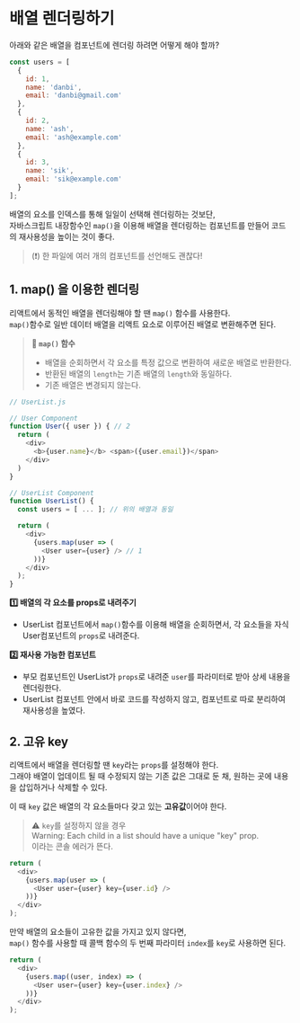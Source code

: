 # 배열 렌더링하기 


아래와 같은 배열을 컴포넌트에 렌더링 하려면 어떻게 해야 할까? 

```js
const users = [
  {
    id: 1,
    name: 'danbi',
    email: 'danbi@gmail.com'
  },
  {
    id: 2,
    name: 'ash',
    email: 'ash@example.com'
  },
  {
    id: 3,
    name: 'sik',
    email: 'sik@example.com'
  }
];
```

배열의 요소를 인덱스를 통해 일일이 선택해 렌더링하는 것보단,     
자바스크립트 내장함수인 `map()`을 이용해 배열을 렌더링하는 컴포넌트를 만들어 코드의 재사용성을 높이는 것이 좋다. 

> (❗) 한 파일에 여러 개의 컴포넌트를 선언해도 괜찮다! 



## 1. map() 을 이용한 렌더링 

리액트에서 동적인 배열을 렌더링해야 할 땐 `map()` 함수를 사용한다.     
`map()`함수로 일반 데이터 배열을 리액트 요소로 이루어진 배열로 변환해주면 된다.

> **📌 `map()` 함수**    
> - 배열을 순회하면서 각 요소를 특정 값으로 변환하여 새로운 배열로 반환한다. 
> - 반환된 배열의 `length`는 기존 배열의 `length`와 동일하다.
> - 기존 배열은 변경되지 않는다. 

```js
// UserList.js

// User Component
function User({ user }) { // 2
  return (
    <div>
      <b>{user.name}</b> <span>({user.email})</span>
    </div>
  )
} 

// UserList Component
function UserList() {
  const users = [ ... ]; // 위의 배열과 동일

  return (
    <div>
      {users.map(user => (
        <User user={user} /> // 1 
      ))}
    </div>
  );
}
```

**1️⃣ 배열의 각 요소를 props로 내려주기** 
- UserList 컴포넌트에서 `map()`함수를 이용해 배열을 순회하면서, 각 요소들을 자식 User컴포넌트의 `props`로 내려준다. 
  
**2️⃣ 재사용 가능한 컴포넌트**
- 부모 컴포넌트인 UserList가 `props`로 내려준 `user`를 파라미터로 받아 상세 내용을 렌더링한다.  
- UserList 컴포넌트 안에서 바로 코드를 작성하지 않고, 컴포넌트로 따로 분리하여 재사용성을 높였다.



## 2. 고유 key 

리액트에서 배열을 렌더링할 땐 `key`라는 `props`를 설정해야 한다.      
그래야 배열이 업데이트 될 때 수정되지 않는 기존 값은 그대로 둔 채, 원하는 곳에 내용을 삽입하거나 삭제할 수 있다.    

이 때 `key` 값은 배열의 각 요소들마다 갖고 있는 **고유값**이어야 한다.    

> ⚠ `key`를 설정하지 않을 경우       
> Warning: Each child in a list should have a unique "key" prop.     
> 이라는 콘솔 에러가 뜬다. 

```js
return (
  <div>
    {users.map(user => (
      <User user={user} key={user.id} />
    ))}
  </div>
);
```

만약 배열의 요소들이 고유한 값을 가지고 있지 않다면,       
`map()` 함수를 사용할 때 콜백 함수의 두 번째 파라미터 `index`를 `key`로 사용하면 된다. 

```js
return (
  <div>
    {users.map((user, index) => (
      <User user={user} key={user.index} />
    ))}
  </div>
);
```

